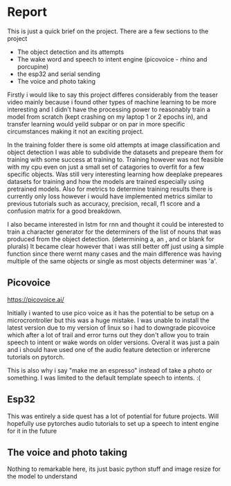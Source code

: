 # Report 

This is just a quick brief on the project. There are a few sections to the project 
- The object detection and its attempts
- The wake word and speech to intent engine (picovoice - rhino and porcupine)
- the esp32 and serial sending
- The voice and photo taking 

Firstly i would like to say this project differes considerably from the teaser video mainly because i found other types of machine learning to be more interesting and I didn't have the processing power to reasonably train 
a model from scratch (kept crashing on my laptop 1 or 2 epochs in), and transfer learning would yeild subpar or on par in more specific circumstances making it not an exciting project. 

In the training folder there is some old attempts at image classification and object detection I was able to subdivide the datasets and prepeare them for training with some success at training to. 
Training however was not feasible with my cpu even on just a small set of catagories to overfit for a few specific objects. 
Was still very interesting learning how deeplake prepeares datasets for training and how the models are trained especially using pretrained models. 
Also for metrics to determine training results there is currently only loss however i would have implemented metrics similar to previous tutorials such as accuracy, precision, recall, f1 score and a confusion matrix for a good breakdown. 

I also became interested in lstm for rnn and thought it could be interested to train a character generator for the determiners of the list of nouns that was produced from the object detection. (determining a, an , and or blank for plurals) 
It became clear however that i was still better off just using a simple function since there wernt many cases and the main difference was having multiple of the same objects or single as most objects determiner was 'a'. 



## Picovoice 
https://picovoice.ai/

Initially i wanted to use pico voice as it has the potential to be setup on a microcrontroller but this 
was a huge mistake. I was unable to install the latest version due to my version of linux so i had to downgrade 
picovoice which after a lot of trail and error turns out they don't allow you to train speech to intent or wake words on older versions. 
Overal it was just a pain and i should have used one of the audio feature detection or inferercne tutorials on pytorch. 

This is also why i say "make me an espresso" instead of take a photo or something. I was limited to the default template speech to intents. :(


## Esp32
This was entirely a side quest has a lot of potential for future projects. Will hopefully use pytorches audio tutorials to set up a speech to intent engine for it in the future

## The voice and photo taking
Nothing to remarkable here, its just basic python stuff and image resize for the model to understand 


